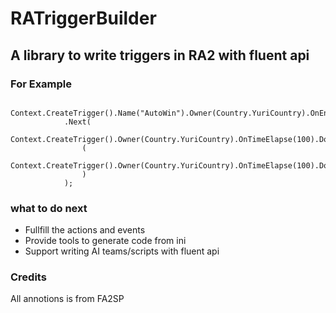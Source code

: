# RATriggerBuilder
## A library to write triggers in RA2 with fluent api
### For Example
```
  Context.CreateTrigger().Name("AutoWin").Owner(Country.YuriCountry).OnEnter(Country.YuriCountry).DoDisableSelf()
            .Next(
                Context.CreateTrigger().Owner(Country.YuriCountry).OnTimeElapse(100).DoCheer(Country.YuriCountry).DoDisableSelf().Next
                (
                    Context.CreateTrigger().Owner(Country.YuriCountry).OnTimeElapse(100).DoDeclareWinner(Country.YuriCountry).DoDisableSelf()
                )
            );
```

### what to do next
* Fullfill the actions and events
* Provide tools to generate code from ini
* Support writing AI teams/scripts with fluent api

### Credits
All annotions is from FA2SP